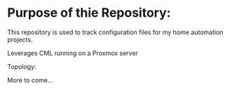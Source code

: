 # Purpose of thie Repository:
This repository is used to track configuration files for my home automation projects.

Leverages CML running on a Proxmox server

Topology:

More to come...

